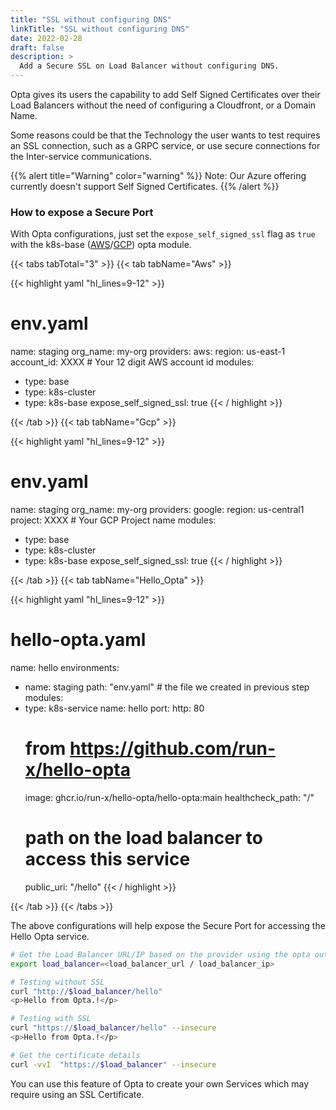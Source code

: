 ```yaml
---
title: "SSL without configuring DNS"
linkTitle: "SSL without configuring DNS"
date: 2022-02-28
draft: false
description: >
  Add a Secure SSL on Load Balancer without configuring DNS. 
---
```


Opta gives its users the capability to add Self Signed Certificates over their Load Balancers without the need of configuring a Cloudfront, or a Domain Name.

Some reasons could be that the Technology the user wants to test requires an SSL connection, such as a GRPC service, or use secure connections for the Inter-service communications.

{{% alert title="Warning" color="warning" %}}
Note: Our Azure offering currently doesn't support Self Signed Certificates.
{{% /alert %}}

### How to expose a Secure Port

With Opta configurations, just set the `expose_self_signed_ssl` flag as `true` with the k8s-base ([AWS](/reference/aws/environment_modules/aws-k8s-base)/[GCP](/reference/google/environment_modules/gcp-k8s-base)) opta module.

{{< tabs tabTotal="3" >}}
{{< tab tabName="Aws" >}}

{{< highlight yaml "hl_lines=9-12" >}}
# env.yaml
name: staging
org_name: my-org
providers:
  aws:
    region: us-east-1
    account_id: XXXX # Your 12 digit AWS account id
modules:
  - type: base
  - type: k8s-cluster
  - type: k8s-base
    expose_self_signed_ssl: true
{{< / highlight >}}

{{< /tab >}}
{{< tab tabName="Gcp" >}}

{{< highlight yaml "hl_lines=9-12" >}}
# env.yaml
name: staging
org_name: my-org
providers:
  google:
    region: us-central1
    project: XXXX # Your GCP Project name
modules:
  - type: base
  - type: k8s-cluster
  - type: k8s-base
    expose_self_signed_ssl: true
{{< / highlight >}}

{{< /tab >}}
{{< tab tabName="Hello_Opta" >}}

{{< highlight yaml "hl_lines=9-12" >}}
# hello-opta.yaml
name: hello
environments:
  - name: staging
    path: "env.yaml" # the file we created in previous step
modules:
  - type: k8s-service
    name: hello
    port:
      http: 80
    # from https://github.com/run-x/hello-opta
    image: ghcr.io/run-x/hello-opta/hello-opta:main
    healthcheck_path: "/"
    # path on the load balancer to access this service
    public_uri: "/hello"
{{< / highlight >}}

{{< /tab >}}
{{< /tabs >}}

The above configurations will help expose the Secure Port for accessing the Hello Opta service.

```bash
# Get the Load Balancer URL/IP based on the provider using the opta output command
export load_balancer=<load_balancer_url / load_balancer_ip>
```

```bash
# Testing without SSL
curl "http://$load_balancer/hello"
<p>Hello from Opta.!</p>
```

```bash
# Testing with SSL
curl "https://$load_balancer/hello" --insecure
<p>Hello from Opta.!</p>
```

```bash
# Get the certificate details
curl -vvI  "https://$load_balancer" --insecure
```


You can use this feature of Opta to create your own Services which may require using an SSL Certificate.